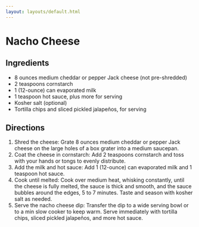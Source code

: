 ```yaml
---
layout: layouts/default.html
---
```


# Nacho Cheese

## Ingredients

- 8 ounces medium cheddar or pepper Jack cheese (not pre-shredded)
- 2 teaspoons cornstarch
- 1 (12-ounce) can evaporated milk
- 1 teaspoon hot sauce, plus more for serving
- Kosher salt (optional)
- Tortilla chips and sliced pickled jalapeños, for serving

## Directions

1. Shred the cheese: Grate 8 ounces medium cheddar or pepper Jack cheese on the large holes of a box grater into a medium saucepan.
2. Coat the cheese in cornstarch: Add 2 teaspoons cornstarch and toss with your hands or tongs to evenly distribute.
3. Add the milk and hot sauce: Add 1 (12-ounce) can evaporated milk and 1 teaspoon hot sauce.
4. Cook until melted: Cook over medium heat, whisking constantly, until the cheese is fully melted, the sauce is thick and smooth, and the sauce bubbles around the edges, 5 to 7 minutes. Taste and season with kosher salt as needed.
5. Serve the nacho cheese dip: Transfer the dip to a wide serving bowl or to a min slow cooker to keep warm. Serve immediately with tortilla chips, sliced pickled jalapeños, and more hot sauce.
